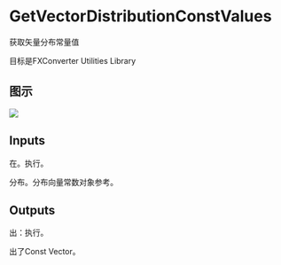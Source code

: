 # GetVectorDistributionConstValues

获取矢量分布常量值

目标是FXConverter Utilities Library

## 图示

![]($-20221218-19031277.png)

## Inputs

在。执行。

分布。分布向量常数对象参考。  

## Outputs

出：执行。

出了Const Vector。
